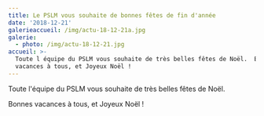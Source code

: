 ```yaml
---
title: Le PSLM vous souhaite de bonnes fêtes de fin d'année
date: '2018-12-21'
galerieaccueil: /img/actu-18-12-21a.jpg
galerie:
  - photo: /img/actu-18-12-21.jpg
accueil: >-
  Toute l équipe du PSLM vous souhaite de très belles fêtes de Noël.  Bonnes
  vacances à tous, et Joyeux Noël !
---
```

Toute l'équipe du PSLM vous souhaite de très belles fêtes de Noël.



Bonnes vacances à tous, et Joyeux Noël !
